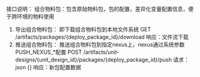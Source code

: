 
接口说明：
组合物料包：包含原始物料包，包的配置，差异化变量配置信息，便于跨环境的物料使用

1. 导出组合物料包：
   即下载组合物料包到本地文件系统
   GET /artifacts/packages/{deploy_package_id}/download
   响应：文件流下载
2. 推送组合物料包：
   推送组合物料包到指定nexus上，nexus通过系统参数PUSH_NEXUS_\*配置
   POST /artifacts/unit-designs/{unit_design_id}/packages/{deploy_package_id}/push
   请求：json {}
   响应：新包配置数据